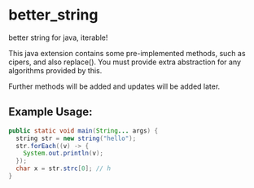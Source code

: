 # better_string
better string for java, iterable!

This java extension contains some pre-implemented methods, such as cipers, and also replace().
You must provide extra abstraction for any algorithms provided by this.

Further methods will be added and updates will be added later.

## Example Usage:

```java
public static void main(String... args) {
  string str = new string("hello");
  str.forEach((v) -> {
    System.out.println(v);
  });
  char x = str.strc[0]; // h
}
```
